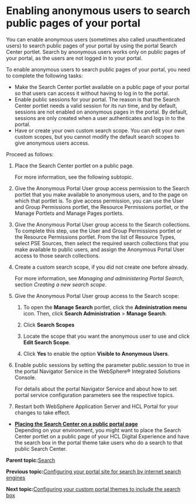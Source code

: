 # Enabling anonymous users to search public pages of your portal

You can enable anonymous users \(sometimes also called unauthenticated users\) to search public pages of your portal by using the portal Search Center portlet. Search by anonymous users works only on public pages of your portal, as the users are not logged in to your portal.

To enable anonymous users to search public pages of your portal, you need to complete the following tasks:

-   Make the Search Center portlet available on a public page of your portal so that users can access it without having to log in to the portal.
-   Enable public sessions for your portal. The reason is that the Search Center portlet needs a valid session for its run time, and by default, sessions are not enabled on anonymous pages in the portal. By default, sessions are only created when a user authenticates and logs in to the portal.
-   Have or create your own custom search scope. You can edit your own custom scopes, but you cannot modify the default search scopes to give anonymous users access.

Proceed as follows:

1.  Place the Search Center portlet on a public page.

    For more information, see the following subtopic.

2.  Give the Anonymous Portal User group access permission to the Search portlet that you make available to anonymous users, and to the page on which that portlet is. To give access permission, you can use the User and Group Permissions portlet, the Resource Permissions portlet, or the Manage Portlets and Manage Pages portlets.

3.  Give the Anonymous Portal User group access to the Search collections. To complete this step, use the User and Group Permissions portlet or the Resource Permissions portlet. From the list of Resource Types, select PSE Sources, then select the required search collections that you make available to public users, and assign the Anonymous Portal User access to those search collections.

4.  Create a custom search scope, if you did not create one before already.

    For more information, see *Managing and administering Portal Search*, section *Creating a new search scope*.

5.  Give the Anonymous Portal User group access to the Search scope:

    1.  To open the **Manage Search** portlet, click the **Administration menu** icon. Then, click **Search Administration** \> **Manage Search**.

    2.  Click **Search Scopes**

    3.  Locate the scope that you want the anonymous user to use and click **Edit Search Scope**.

    4.  Click **Yes** to enable the option **Visible to Anonymous Users**.

6.  Enable public sessions by setting the parameter public.session to true in the portal Navigator Service in the WebSphere® Integrated Solutions Console.

    For details about the portal Navigator Service and about how to set portal service configuration parameters see the respective topics.

7.  Restart both WebSphere Application Server and HCL Portal for your changes to take effect.


-   **[Placing the Search Center on a public portal page](../admin-system/srt_sc_public.md)**  
Depending on your environment, you might want to place the Search Center portlet on a public page of your HCL Digital Experience and have the search box in the portal theme take users who do a search to that public Search Center.

**Parent topic:**[Search](../wcm/wcm_dev_search.md)

**Previous topic:**[Configuring your portal site for search by internet search engines](../admin-system/srccfgextsrch.md)

**Next topic:**[Configuring your custom portal themes to include the search box](../admin-system/srcconfthmsforsrch.md)

